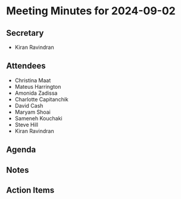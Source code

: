 # Meeting Minutes for 2024-09-02

## Secretary
- Kiran Ravindran

## Attendees
- Christina Maat
- Mateus Harrington
- Amonida Zadissa
- Charlotte Capitanchik
- David Cash
- Maryam Shoai
- Sameneh Kouchaki
- Steve Hill
- Kiran Ravindran

## Agenda

## Notes

## Action Items

